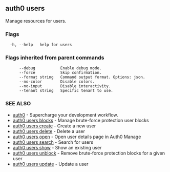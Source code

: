 ## auth0 users

Manage resources for users.

### Flags

```
  -h, --help   help for users
```

### Flags inherited from parent commands

```
      --debug           Enable debug mode.
      --force           Skip confirmation.
      --format string   Command output format. Options: json.
      --no-color        Disable colors.
      --no-input        Disable interactivity.
      --tenant string   Specific tenant to use.
```

### SEE ALSO

* [auth0](auth0.md)	 - Supercharge your development workflow.
* [auth0 users blocks](auth0_users_blocks.md)	 - Manage brute-force protection user blocks
* [auth0 users create](auth0_users_create.md)	 - Create a new user
* [auth0 users delete](auth0_users_delete.md)	 - Delete a user
* [auth0 users open](auth0_users_open.md)	 - Open user details page in Auth0 Manage
* [auth0 users search](auth0_users_search.md)	 - Search for users
* [auth0 users show](auth0_users_show.md)	 - Show an existing user
* [auth0 users unblock](auth0_users_unblock.md)	 - Remove brute-force protection blocks for a given user
* [auth0 users update](auth0_users_update.md)	 - Update a user
